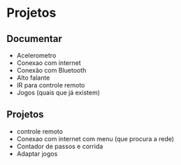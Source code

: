 
# Projetos


## Documentar

* Acelerometro
* Conexao com internet
* Conexão com Bluetooth
* Alto falante
* IR para controle remoto
* Jogos (quais que já existem)

## Projetos

* controle remoto
* Conexao com internet com menu (que procura a rede)
* Contador de passos e corrida
* Adaptar jogos
